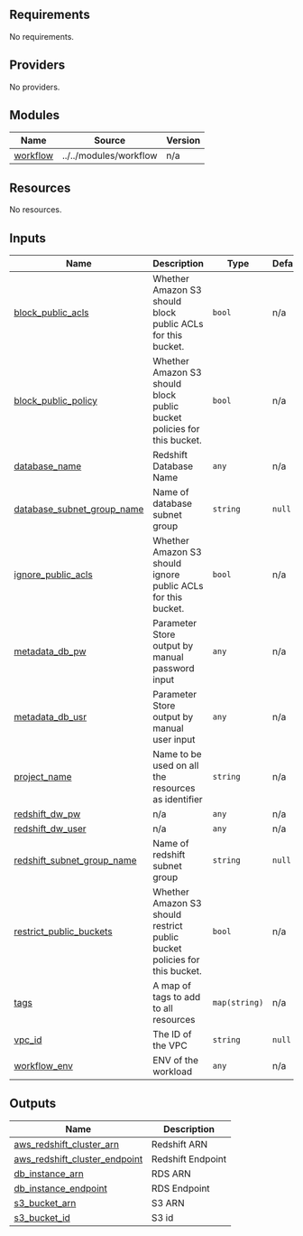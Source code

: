 <!-- BEGIN_TF_DOCS -->
## Requirements

No requirements.

## Providers

No providers.

## Modules

| Name | Source | Version |
|------|--------|---------|
| <a name="module_workflow"></a> [workflow](#module\_workflow) | ../../modules/workflow | n/a |

## Resources

No resources.

## Inputs

| Name | Description | Type | Default | Required |
|------|-------------|------|---------|:--------:|
| <a name="input_block_public_acls"></a> [block\_public\_acls](#input\_block\_public\_acls) | Whether Amazon S3 should block public ACLs for this bucket. | `bool` | n/a | yes |
| <a name="input_block_public_policy"></a> [block\_public\_policy](#input\_block\_public\_policy) | Whether Amazon S3 should block public bucket policies for this bucket. | `bool` | n/a | yes |
| <a name="input_database_name"></a> [database\_name](#input\_database\_name) | Redshift Database Name | `any` | n/a | yes |
| <a name="input_database_subnet_group_name"></a> [database\_subnet\_group\_name](#input\_database\_subnet\_group\_name) | Name of database subnet group | `string` | `null` | no |
| <a name="input_ignore_public_acls"></a> [ignore\_public\_acls](#input\_ignore\_public\_acls) | Whether Amazon S3 should ignore public ACLs for this bucket. | `bool` | n/a | yes |
| <a name="input_metadata_db_pw"></a> [metadata\_db\_pw](#input\_metadata\_db\_pw) | Parameter Store output by manual password input | `any` | n/a | yes |
| <a name="input_metadata_db_usr"></a> [metadata\_db\_usr](#input\_metadata\_db\_usr) | Parameter Store output by manual user input | `any` | n/a | yes |
| <a name="input_project_name"></a> [project\_name](#input\_project\_name) | Name to be used on all the resources as identifier | `string` | n/a | yes |
| <a name="input_redshift_dw_pw"></a> [redshift\_dw\_pw](#input\_redshift\_dw\_pw) | n/a | `any` | n/a | yes |
| <a name="input_redshift_dw_user"></a> [redshift\_dw\_user](#input\_redshift\_dw\_user) | n/a | `any` | n/a | yes |
| <a name="input_redshift_subnet_group_name"></a> [redshift\_subnet\_group\_name](#input\_redshift\_subnet\_group\_name) | Name of redshift subnet group | `string` | `null` | no |
| <a name="input_restrict_public_buckets"></a> [restrict\_public\_buckets](#input\_restrict\_public\_buckets) | Whether Amazon S3 should restrict public bucket policies for this bucket. | `bool` | n/a | yes |
| <a name="input_tags"></a> [tags](#input\_tags) | A map of tags to add to all resources | `map(string)` | n/a | yes |
| <a name="input_vpc_id"></a> [vpc\_id](#input\_vpc\_id) | The ID of the VPC | `string` | `null` | no |
| <a name="input_workflow_env"></a> [workflow\_env](#input\_workflow\_env) | ENV of the workload | `any` | n/a | yes |

## Outputs

| Name | Description |
|------|-------------|
| <a name="output_aws_redshift_cluster_arn"></a> [aws\_redshift\_cluster\_arn](#output\_aws\_redshift\_cluster\_arn) | Redshift ARN |
| <a name="output_aws_redshift_cluster_endpoint"></a> [aws\_redshift\_cluster\_endpoint](#output\_aws\_redshift\_cluster\_endpoint) | Redshift Endpoint |
| <a name="output_db_instance_arn"></a> [db\_instance\_arn](#output\_db\_instance\_arn) | RDS ARN |
| <a name="output_db_instance_endpoint"></a> [db\_instance\_endpoint](#output\_db\_instance\_endpoint) | RDS Endpoint |
| <a name="output_s3_bucket_arn"></a> [s3\_bucket\_arn](#output\_s3\_bucket\_arn) | S3 ARN |
| <a name="output_s3_bucket_id"></a> [s3\_bucket\_id](#output\_s3\_bucket\_id) | S3 id |
<!-- END_TF_DOCS -->